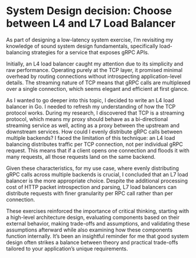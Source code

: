 # System Design decision: Choose between L4 and L7 Load Balancer

As part of designing a low-latency system exercise, I’m revisiting my knowledge of sound system design fundamentals, specifically load-balancing strategies for a service that exposes gRPC APIs.

Initially, an L4 load balancer caught my attention due to its simplicity and raw performance. Operating purely at the TCP layer, it promised minimal overhead by routing connections without introspecting application-level details. The streaming nature of TCP means that gRPC calls are multiplexed over a single connection, which seems elegant and efficient at first glance.

As I wanted to go deeper into this topic, I decided to write an L4 load balancer in Go. I needed to refresh my understanding of how the TCP protocol works. During my research, I discovered that TCP is a streaming protocol, which means my proxy should behave as a bi-directional streaming service as well, acting as a proxy between the upstream and downstream services. How could I evenly distribute gRPC calls between multiple backends? I faced the limitation of this technique: an L4 load balancing distributes traffic per TCP connection, not per individual gRPC request. This means that if a client opens one connection and floods it with many requests, all those requests land on the same backend.

Given these characteristics, for my use case, where evenly distributing gRPC calls across multiple backends is crucial, I concluded that an L7 load balancer is the more appropriate choice. Despite the additional processing cost of HTTP packet introspection and parsing, L7 load balancers can distribute requests with finer granularity per RPC call rather than per connection.

These exercises reinforced the importance of critical thinking, starting with a high-level architecture design, evaluating components based on their external behavior, making trade-offs and assumptions, and validating these assumptions afterward while also examining how these components function internally. It’s been an insightful reminder for me that good system design often strikes a balance between theory and practical trade-offs tailored to your application’s unique requirements.

